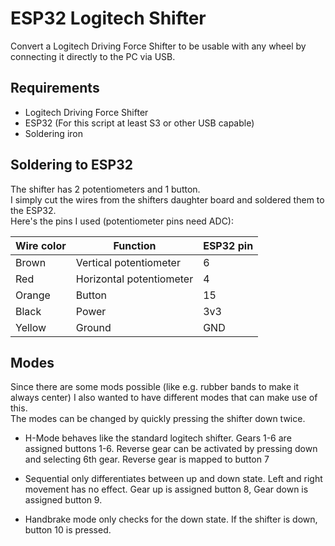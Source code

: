 # ESP32 Logitech Shifter
Convert a Logitech Driving Force Shifter to be usable with any wheel by connecting it directly to the PC via USB.

## Requirements
- Logitech Driving Force Shifter
- ESP32 (For this script at least S3 or other USB capable)
- Soldering iron

## Soldering to ESP32
The shifter has 2 potentiometers and 1 button.  
I simply cut the wires from the shifters daughter board and soldered them to the ESP32.  
Here's the pins I used (potentiometer pins need ADC):

| Wire color | Function                 | ESP32 pin |
|------------|--------------------------|-----------|
| Brown      | Vertical potentiometer   |         6 |
| Red        | Horizontal potentiometer |         4 |
| Orange     | Button                   |        15 |
| Black      | Power                    |       3v3 |
| Yellow     | Ground                   |       GND |

## Modes
Since there are some mods possible (like e.g. rubber bands to make it always center) I also wanted
to have different modes that can make use of this.  
The modes can be changed by quickly pressing the shifter down twice.

* H-Mode behaves like the standard logitech shifter.
Gears 1-6 are assigned buttons 1-6.
Reverse gear can be activated by pressing down and selecting 6th gear.
Reverse gear is mapped to button 7

* Sequential only differentiates between up and down state.
Left and right movement has no effect.
Gear up is assigned button 8, Gear down is assigned button 9.

* Handbrake mode only checks for the down state.
If the shifter is down, button 10 is pressed.
